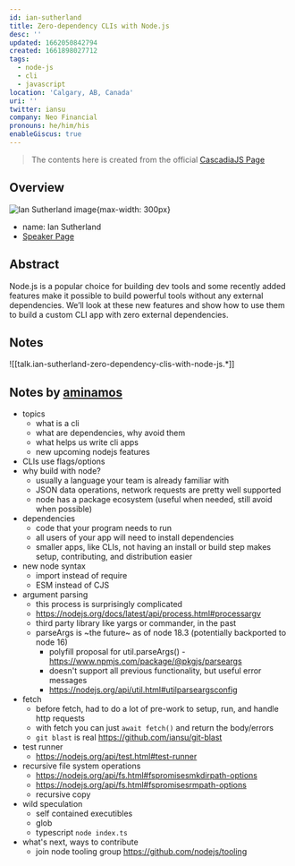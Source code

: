 ```yaml
---
id: ian-sutherland
title: Zero-dependency CLIs with Node.js
desc: ''
updated: 1662050842794
created: 1661898027712
tags:
  - node-js
  - cli
  - javascript
location: 'Calgary, AB, Canada'
uri: ''
twitter: iansu
company: Neo Financial
pronouns: he/him/his
enableGiscus: true
---
```

> The contents here is created from the official [CascadiaJS Page](https://2022.cascadiajs.com/speakers/ian-sutherland)

## Overview

![Ian Sutherland image](https://create-4jr.begin.app/_static/2022/ian-sutherland.jpg){max-width: 300px}
- name: Ian Sutherland
- [Speaker Page](https://2022.cascadiajs.com/speakers/ian-sutherland)

## Abstract

Node.js is a popular choice for building dev tools and some recently added features make it possible to build powerful tools without any external dependencies. We’ll look at these new features and show how to use them to build a custom CLI app with zero external dependencies.

## Notes

![[talk.ian-sutherland-zero-dependency-clis-with-node-js.*]]

## Notes by [aminamos](https://github.com/aminamos)
- topics
    - what is a cli
    - what are dependencies, why avoid them
    - what helps us write cli apps
    - new upcoming nodejs features 
- CLIs use flags/options
- why build with node?
    - usually a language your team is already familiar with
    - JSON data operations, network requests are pretty well supported
    - node has a package ecosystem (useful when needed, still avoid when possible)
- dependencies
    - code that your program needs to run
    - all users of your app will need to install dependencies
    - smaller apps, like  CLIs, not having an install or build step makes setup, contributing, and distribution easier
- new node syntax
    - import instead of require
    - ESM instead of CJS
- argument parsing
    - this process is surprisingly complicated
    - https://nodejs.org/docs/latest/api/process.html#processargv
    - third party library like yargs or commander, in the past
    - parseArgs is ~the future~ as of node 18.3 (potentially backported to node 16)
        - polyfill proposal for util.parseArgs() - https://www.npmjs.com/package/@pkgjs/parseargs
        - doesn't support all previous functionality, but useful error messages
        - https://nodejs.org/api/util.html#utilparseargsconfig
- fetch
    - before fetch, had to do a lot of pre-work to setup, run, and handle http requests
    - with fetch you can just `await fetch()` and return the body/errors
    - `git blast` is real https://github.com/iansu/git-blast
- test runner
    - https://nodejs.org/api/test.html#test-runner
- recursive file system operations
    - https://nodejs.org/api/fs.html#fspromisesmkdirpath-options
    - https://nodejs.org/api/fs.html#fspromisesrmpath-options
    - recursive copy
- wild speculation
    - self contained executibles
    - glob
    - typescript `node index.ts`
- what's next, ways to contribute
    - join node tooling group https://github.com/nodejs/tooling
